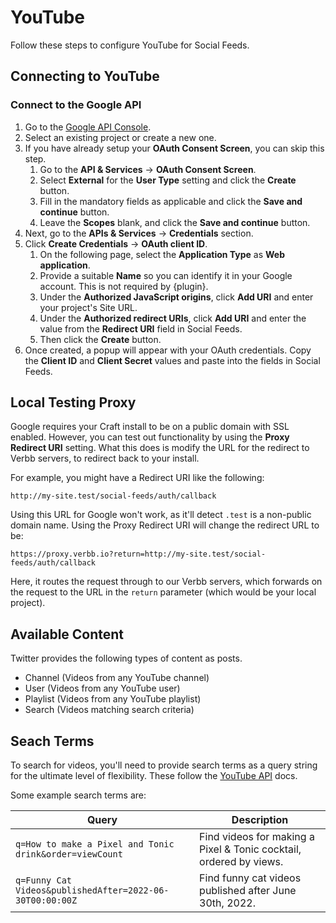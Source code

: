 # YouTube
Follow these steps to configure YouTube for Social Feeds.

## Connecting to YouTube

### Connect to the Google API
1. Go to the <a href="https://console.cloud.google.com/apis/credentials" target="_blank">Google API Console</a>.
1. Select an existing project or create a new one.
1. If you have already setup your **OAuth Consent Screen**, you can skip this step.
    1. Go to the **API & Services** → **OAuth Consent Screen**.
    1. Select **External** for the **User Type** setting and click the **Create** button.
    1. Fill in the mandatory fields as applicable and click the **Save and continue** button.
    1. Leave the **Scopes** blank, and click the **Save and continue** button.
1. Next, go to the **APIs & Services** → **Credentials** section.
1. Click **Create Credentials** → **OAuth client ID**.
    1. On the following page, select the **Application Type** as **Web application**.
    1. Provide a suitable **Name** so you can identify it in your Google account. This is not required by {plugin}.
    1. Under the **Authorized JavaScript origins**, click **Add URI** and enter your project's Site URL.
    1. Under the **Authorized redirect URIs**, click **Add URI** and enter the value from the **Redirect URI** field in Social Feeds.
    1. Then click the **Create** button.
1. Once created, a popup will appear with your OAuth credentials. Copy the **Client ID** and **Client Secret** values and paste into the fields in Social Feeds.

## Local Testing Proxy
Google requires your Craft install to be on a public domain with SSL enabled. However, you can test out functionality by using the **Proxy Redirect URI** setting. What this does is modify the URL for the redirect to Verbb servers, to redirect back to your install.

For example, you might have a Redirect URI like the following:

```
http://my-site.test/social-feeds/auth/callback
```

Using this URL for Google won't work, as it'll detect `.test` is a non-public domain name. Using the Proxy Redirect URI will change the redirect URL to be:

```
https://proxy.verbb.io?return=http://my-site.test/social-feeds/auth/callback
```

Here, it routes the request through to our Verbb servers, which forwards on the request to the URL in the `return` parameter (which would be your local project).

## Available Content
Twitter provides the following types of content as posts.

- Channel (Videos from any YouTube channel)
- User (Videos from any YouTube user)
- Playlist (Videos from any YouTube playlist)
- Search (Videos matching search criteria)

## Seach Terms
To search for videos, you'll need to provide search terms as a query string for the ultimate level of flexibility. These follow the [YouTube API](https://developers.google.com/youtube/v3/docs/search/list#request) docs.

Some example search terms are:

Query | Description
--- | ---
`q=How to make a Pixel and Tonic drink&order=viewCount` | Find videos for making a Pixel & Tonic cocktail, ordered by views.
`q=Funny Cat Videos&publishedAfter=2022-06-30T00:00:00Z` | Find funny cat videos published after June 30th, 2022.
